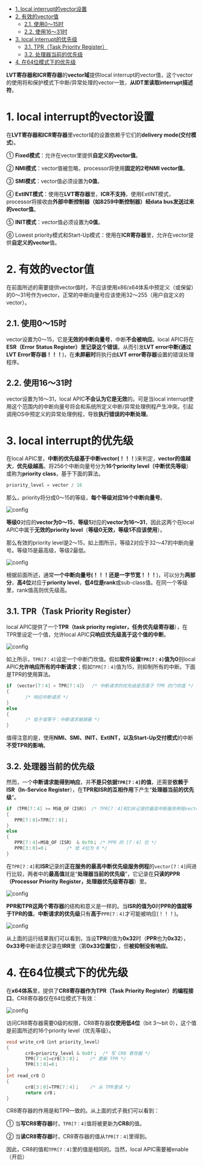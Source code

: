 
<!-- @import "[TOC]" {cmd="toc" depthFrom=1 depthTo=6 orderedList=false} -->

<!-- code_chunk_output -->

- [1. local interrupt的vector设置](#1-local-interrupt的vector设置)
- [2. 有效的vector值](#2-有效的vector值)
  - [2.1. 使用0～15时](#21-使用0~15时)
  - [2.2. 使用16～31时](#22-使用16~31时)
- [3. local interrupt的优先级](#3-local-interrupt的优先级)
  - [3.1. TPR（Task Priority Register）](#31-tprtask-priority-register)
  - [3.2. 处理器当前的优先级](#32-处理器当前的优先级)
- [4. 在64位模式下的优先级](#4-在64位模式下的优先级)

<!-- /code_chunk_output -->

**LVT寄存器和ICR寄存器**的**vector域**提供local interrupt的vector值，这个vector的使用将和保护模式下中断/异常处理的vector一致，**从IDT里读取interrupt描述符**。

# 1. local interrupt的vector设置

在**LVT寄存器和ICR寄存器**里vector域的设置依赖于它们的**delivery mode(交付模式**)。

① **Fixed模式**：允许在vector里提供**自定义的vector值**。

② **NMI模式**：vector值被忽略，processor将使用**固定的2号NMI vector值**。

③ **SMI模式**：vector值必须设置为**0值**。

④ **ExtINT模式**：使用在**LVT寄存器**里，**ICR不支持**。使用ExtINT模式，processor将接收由**外部中断控制器（如8259中断控制器）经data bus发送过来的vector值**。

⑤ **INIT模式**：vector值必须设置为**0值**。

⑥ Lowest priority模式和Start-Up模式：使用在**ICR寄存器**里，允许在vector提供**自定义的vector**值。

# 2. 有效的vector值

在前面所述的需要提供vector值时，不应该使用x86/x64体系中预定义（或保留）的0～31号作为vector，正常的中断向量号应该使用32～255（用户自定义的vector）。

## 2.1. 使用0～15时

vector设置为0～15，它是**无效的中断向量号**，中断**不会被响应**。local APIC将在**ESR（Error Status Register）里记录这个错误**。从而引发**LVT error中断(通过LVT Error寄存器！！！**)，在**未屏蔽时**将执行由**LVT error寄存器**设置的错误处理程序。

## 2.2. 使用16～31时

vector设置为16～31，local APIC**不会认为它是无效**的。可是当local interrupt使用这个范围内的中断向量号将会和系统所定义中断/异常处理例程产生冲突。引起调用OS中预定义的异常处理例程，导致**执行错误的中断处理**。

# 3. local interrupt的优先级

在local APIC里，**中断的优先级基于中断vector(！！！**)来判定，**vector的值越大**，**优先级越高**。将256个中断向量号分为**16个priority level（中断优先等级**）或称为**priority class**，基于下面的算法。

```c
priority_level = vector / 16
```

那么，priority将分成0～15的等级，**每个等级对应16个中断向量号**。

![config](./images/41.png)

**等级0**对应的**vector为0～15**，**等级1**对应的**vector为16～31**，因此这两个在local APIC中属于**无效的priority level**（**等级0无效，等级1不应该使用**）。

那么有效的priority level是2～15，如上图所示，等级2对应于32～47的中断向量号。等级15是最高级，等级2最低。

![config](./images/42.png)

根据前面所述，通常**一个中断向量号(！！！还是一字节宽！！！**)，可以分为**两部分**，**高4位**对应于**priority level**，**低4位是rank**或sub-class值。在同一个等级里，rank值高则优先级高。

## 3.1. TPR（Task Priority Register）

local APIC提供了一个**TPR（task priority register，任务优先级寄存器**），在TPR里设定一个值，允许local APIC**只响应优先级高于这个值的中断**。

![config](./images/43.png)

如上所示，`TPR[7：4]`设定一个中断门坎值。假如**软件设置`TPR[7：4]`值为0**则local APIC**允许响应所有的中断请求**；假如`TPR[7：4]`值为15，则抑制所有的中断。下面是TPR的使用算法。

```c
if （vector[7：4] > TPR[7：4]）  /* 中断请求的优先级是否高于 TPR 的门坎值 */
{
       /* 响应中断请求 */
}
else
{
       /* 低于或等于：中断请求被屏蔽 */
}
```

值得注意的是，使用**NMI、SMI、INIT、ExtINT，以及Start-Up交付模式**的中断**不受TPR的影响**。

## 3.2. 处理器当前的优先级

然而，一个**中断请求能得到响应**，并**不是只依据`TPR[7：4]`的值**，还需要**依赖于ISR（In-Service Register**），在**TPR和ISR的互相作用**下产生“**处理器当前的优先级**”。

```cpp
if （TPR[7：4] >= MSB_OF（ISR）） /* TPR[7：4]和ISR记录的最高中断服务例程vector[7：4]进行比较 */
{
   PPR[7：0]=TPR[7：0]；
}
else
{
   PPR[7：4]=MSB_OF（ISR） & 0xf0； /* PPR 的 [7：4] 位 */
   PPR[3：0]=0；       /* 低 4位为 0 */
}
```

在`TPR[7：4]`和**ISR**记录的**正在服务的最高中断优先级服务例程**的`vector[7：4]`间进行比较，两者中的**最高值**就是“**处理器当前的优先级**”，它记录在**只读的PPR（Processor Priority Register，处理器优先级寄存器**）里。

![config](./images/44.png)

**PPR和TPR这两个寄存器**的结构和意义是一样的。当**ISR的值为0**时**PPR的值就等于TPR的值**。**中断请求的优先级**只有**高于**`PPR[7：4]`才可能被响应(！！！)。

![config](./images/45.png)

从上面的运行结果我们可以看到，当设**TPR**的值为**0x32**时（**PPR**也为**0x32**），**0x33号**中断请求记录在**IRR**里（第**0x33位置位**），但**被抑制没有响应**。

# 4. 在64位模式下的优先级

在**x64体系**里，提供了**CR8寄存器作为TPR（Task Priority Register）的编程接口**，CR8寄存器仅在64位模式下有效：

![config](./images/46.png)

访问CR8寄存器需要0级的权限，CR8寄存器**仅使用低4位**（bit 3～bit 0），这个值是前面所述的16个priority level（优先等级）。

```cpp
void write_cr8（int priority_level）
{
       cr8=priority_level & 0x0f；  /* 写 CR8 寄存器 */
       TPR[7：4]=cr8[3：0]；    /* 更新 TPR */
       TPR[3：0]=0；
}
int read_cr8（）
{
       cr8[3：0]=TPR[7：4]；    /* 从 TPR里读 */
       return cr8；
}
```
CR8寄存器的作用是和TPR一致的。从上面的式子我们可以看到：

① 当**写CR8寄存器**时，`TPR[7：4]`值将被更新为**CR8**的值。

② 当**读CR8寄存器**时，CR8寄存器的值从`TPR[7：4]`里得到。

因此，CR8的值和`TPR[7：4]`里的值是相同的。当然，local APIC需要被enable（开启）